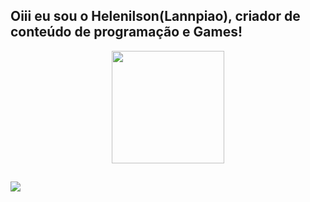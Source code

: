 ## Oiii eu sou o Helenilson(Lannpiao), criador de conteúdo de programação e Games!
<div align="center">
  <a href="https://github.com/Lannpiao">
 
  <img height="180em" src="https://github-readme-stats.vercel.app/api/top-langs/?username=Lannpiao&layout=compact&langs_count=7&theme=dracula"/>
</div>
  
  ##
 
<div> 
  <a href="https://instagram.com/lannpiao" target="_blank"><img src="https://img.shields.io/badge/-Instagram-%23E4405F?style=for-the-badge&logo=instagram&logoColor=white" target="_blank"></a> 
</div>
